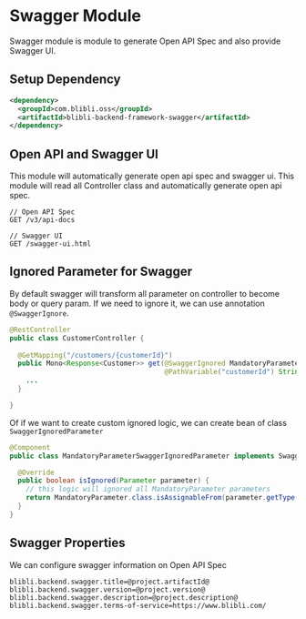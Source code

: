 # Swagger Module

Swagger module is module to generate Open API Spec and also provide Swagger UI.

## Setup Dependency

```xml
<dependency>
  <groupId>com.blibli.oss</groupId>
  <artifactId>blibli-backend-framework-swagger</artifactId>
</dependency>
```

## Open API and Swagger UI

This module will automatically generate open api spec and swagger ui. This module will read all Controller class and automatically generate open api spec.

```
// Open API Spec
GET /v3/api-docs

// Swagger UI
GET /swagger-ui.html
``` 

## Ignored Parameter for Swagger

By default swagger will transform all parameter on controller to become body or query param. 
If we need to ignore it, we can use annotation `@SwaggerIgnore`.

```java
@RestController
public class CustomerController {
  
  @GetMapping("/customers/{customerId}")
  public Mono<Response<Customer>> get(@SwaggerIgnored MandatoryParameter mandatoryParameter,
                                      @PathVariable("customerId") String customerId){
    ...
  } 

}
```

Of if we want to create custom ignored logic, we can create bean of class `SwaggerIgnoredParameter` 

```java
@Component
public class MandatoryParameterSwaggerIgnoredParameter implements SwaggerIgnoredParameter {

  @Override
  public boolean isIgnored(Parameter parameter) {
    // this logic will ignored all MandatoryParameter parameters
    return MandatoryParameter.class.isAssignableFrom(parameter.getType());
  }
}
```

## Swagger Properties

We can configure swagger information on Open API Spec

```properties
blibli.backend.swagger.title=@project.artifactId@
blibli.backend.swagger.version=@project.version@
blibli.backend.swagger.description=@project.description@
blibli.backend.swagger.terms-of-service=https://www.blibli.com/
```